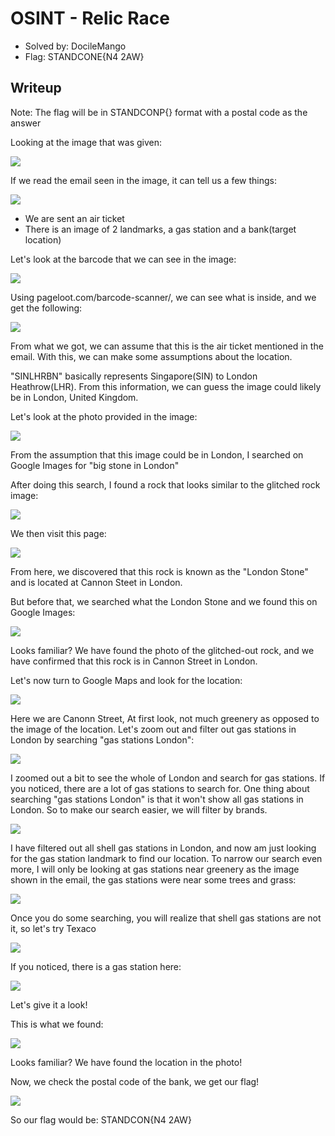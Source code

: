 # OSINT - Relic Race
- Solved by: DocileMango
- Flag: STANDCONE{N4 2AW}

## Writeup
Note: The flag will be in STANDCONP{} format with a postal code as the answer

Looking at the image that was given:

![](./images/relic-race_0.png)

If we read the email seen in the image, it can tell us a few things:

![](./images/relic-race_1.png)

- We are sent an air ticket
- There is an image of 2 landmarks, a gas station and a bank(target location)

Let's look at the barcode that we can see in the image:

![](./images/relic-race_2.png)

Using pageloot.com/barcode-scanner/, we can see what is inside, and we get the following:

![](./images/relic-race_3.png)

From what we got, we can assume that this is the air ticket mentioned in the email.
With this, we can make some assumptions about the location.

"SINLHRBN" basically represents Singapore(SIN) to London Heathrow(LHR). From this information, we can guess the image could likely be in London, United Kingdom.

Let's look at the photo provided in the image:

![](./images/relic-race_4.png)

From the assumption that this image could be in London, I searched on Google Images for "big stone in London"

After doing this search, I found a rock that looks similar to the glitched rock image:

![](./images/relic-race_5.png)

We then visit this page:

![](./images/relic-race_6.png)

From here, we discovered that this rock is known as the "London Stone" and is located at Cannon Steet in London.

But before that, we searched what the London Stone and we found this on Google Images:

![](./images/relic-race_7.png)

Looks familiar? We have found the photo of the glitched-out rock, and we have confirmed that this rock is in Cannon Street in London.

Let's now turn to Google Maps and look for the location:

![](./images/relic-race_8.png)

Here we are Canonn Street, At first look, not much greenery as opposed to the image of the location. Let's zoom out and filter out gas stations in London by searching "gas stations London":

![](./images/relic-race_9.png)

I zoomed out a bit to see the whole of London and search for gas stations. If you noticed, there are a lot of gas stations to search for. One thing about searching "gas stations London" is that it won't show all gas stations in London. So to make our search easier, we will filter by brands.

![](./images/relic-race_10.png)

I have filtered out all shell gas stations in London, and now am just looking for the gas station landmark to find our location. To narrow our search even more, I will only be looking at gas stations near greenery as the image shown in the email, the gas stations were near some trees and grass:

![](./images/relic-race_11.png)

Once you do some searching, you will realize that shell gas stations are not it, so let's try Texaco

![](./images/relic-race_12.png)

If you noticed, there is a gas station here:

![](./images/relic-race_13.png)

Let's give it a look!

This is what we found:

![](./images/relic-race_14.png)

Looks familiar? We have found the location in the photo!

Now, we check the postal code of the bank, we get our flag!

![](./images/relic-race_15.png)

So our flag would be: STANDCON{N4 2AW}
